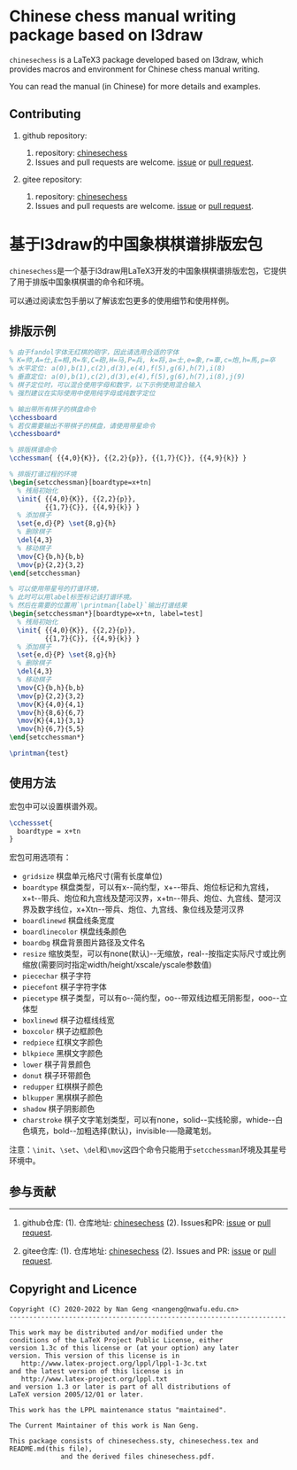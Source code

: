 Chinese chess manual writing package based on l3draw
=======

`chinesechess` is a LaTeX3 package developed based on l3draw, which provides macros and environment for Chinese chess manual writing.

You can read the manual (in Chinese) for more details and examples.

Contributing
------------

1. github repository:
    1. repository: [chinesechess](https://github.com/registor/chinesechess)
    2. Issues and pull requests are welcome. [issue](https://github.com/registor/chinesechess/issues) or [pull request](https://github.com/registor/chinesechess/pulls).

2. gitee repository:
    1. repository: [chinesechess](https://gitee.com/nwafu_nan/chinesechess)
    2. Issues and pull requests are welcome. [issue](https://gitee.com/nwafu_nan/chinesechess/issues) or [pull request](https://gitee.com/nwafu_nan/chinesechess/pulls).

基于l3draw的中国象棋棋谱排版宏包
=======

`chinesechess`是一个基于l3draw用LaTeX3开发的中国象棋棋谱排版宏包，它提供了用于排版中国象棋棋谱的命令和环境。

可以通过阅读宏包手册以了解该宏包更多的使用细节和使用样例。

## 排版示例

```latex
% 由于fandol字体无红棋的砲字，因此请选用合适的字体
% K=帅,A=仕,E=相,R=车,C=砲,H=马,P=兵, k=将,a=士,e=象,r=車,c=炮,h=馬,p=卒
% 水平定位: a(0),b(1),c(2),d(3),e(4),f(5),g(6),h(7),i(8)
% 垂直定位: a(0),b(1),c(2),d(3),e(4),f(5),g(6),h(7),i(8),j(9)
% 棋子定位时，可以混合使用字母和数字，以下示例使用混合输入
% 强烈建议在实际使用中使用纯字母或纯数字定位

% 输出带所有棋子的棋盘命令
\cchessboard
% 若仅需要输出不带棋子的棋盘，请使用带星命令
\cchessboard*

% 排版棋谱命令
\cchessman{ {{4,0}{K}}, {{2,2}{p}}, {{1,7}{C}}, {{4,9}{k}} }

% 排版打谱过程的环境
\begin{setcchessman}[boardtype=x+tn]
  % 残局初始化
  \init{ {{4,0}{K}}, {{2,2}{p}},
         {{1,7}{C}}, {{4,9}{k}} }
  % 添加棋子
  \set{e,d}{P} \set{8,g}{h}
  % 删除棋子
  \del{4,3}
  % 移动棋子
  \mov{C}{b,h}{b,b}
  \mov{p}{2,2}{3,2}
\end{setcchessman}

% 可以使用带星号的打谱环境，
% 此时可以用label标签标记该打谱环境。
% 然后在需要的位置用`\printman{label}`输出打谱结果
\begin{setcchessman*}[boardtype=x+tn, label=test]
  % 残局初始化
  \init{ {{4,0}{K}}, {{2,2}{p}},
         {{1,7}{C}}, {{4,9}{k}} }
  % 添加棋子
  \set{e,d}{P} \set{8,g}{h}
  % 删除棋子
  \del{4,3}
  % 移动棋子
  \mov{C}{b,h}{b,b}
  \mov{p}{2,2}{3,2}
  \mov{K}{4,0}{4,1}
  \mov{h}{8,6}{6,7}
  \mov{K}{4,1}{3,1}
  \mov{h}{6,7}{5,5}
\end{setcchessman*}

\printman{test}
```
## 使用方法

宏包中可以设置棋谱外观。

```tex
\cchessset{
  boardtype = x+tn
}
```

宏包可用选项有：
- `gridsize` 棋盘单元格尺寸(需有长度单位)
- `boardtype` 棋盘类型，可以有x--简约型，x+--带兵、炮位标记和九宫线，x+t--带兵、炮位和九宫线及楚河汉界，x+tn--带兵、炮位、九宫线、楚河汉界及数字线位，x+Xtn--带兵、炮位、九宫线、象位线及楚河汉界
- `boardlinewd` 棋盘线条宽度
- `boardlinecolor` 棋盘线条颜色
- `boardbg` 棋盘背景图片路径及文件名
- `resize` 缩放类型，可以有none(默认)--无缩放，real--按指定实际尺寸或比例缩放(需要同时指定width/height/xscale/yscale参数值)
- `piecechar` 棋子字符
- `piecefont` 棋子字符字体
- `piecetype` 棋子类型，可以有o--简约型，oo--带双线边框无阴影型，ooo--立体型
- `boxlinewd` 棋子边框线线宽
- `boxcolor` 棋子边框颜色
- `redpiece` 红棋文字颜色
- `blkpiece` 黑棋文字颜色
- `lower` 棋子背景颜色
- `donut` 棋子环带颜色
- `redupper` 红棋棋子颜色
- `blkupper` 黑棋棋子颜色
- `shadow` 棋子阴影颜色
- `charstroke` 棋子文字笔划类型，可以有none，solid--实线轮廓，whide--白色填充，bold--加粗选择(默认)，invisible-—隐藏笔划。

注意：`\init`、`\set`、`\del`和`\mov`这四个命令只能用于`setcchessman`环境及其星号环境中。

##  参与贡献
---------------------

1. github仓库:
    (1). 仓库地址: [chinesechess](https://github.com/registor/chinesechess)
    (2). Issues和PR: [issue](https://github.com/registor/chinesechess/issues) or [pull request](https://github.com/registor/chinesechess/pulls).

2. gitee仓库:
    (1). 仓库地址: [chinesechess](https://gitee.com/nwafu_nan/chinesechess)
    (2). Issues and PR: [issue](https://gitee.com/nwafu_nan/chinesechess/issues) or [pull request](https://gitee.com/nwafu_nan/chinesechess/pulls).

Copyright and Licence
---------------------

    Copyright (C) 2020-2022 by Nan Geng <nangeng@nwafu.edu.cn>
    ----------------------------------------------------------------------
    
    This work may be distributed and/or modified under the
    conditions of the LaTeX Project Public License, either
    version 1.3c of this license or (at your option) any later
    version. This version of this license is in
       http://www.latex-project.org/lppl/lppl-1-3c.txt
    and the latest version of this license is in
       http://www.latex-project.org/lppl.txt
    and version 1.3 or later is part of all distributions of
    LaTeX version 2005/12/01 or later.
    
    This work has the LPPL maintenance status "maintained".
    
    The Current Maintainer of this work is Nan Geng.
    
    This package consists of chinesechess.sty, chinesechess.tex and README.md(this file),
                 and the derived files chinesechess.pdf.

